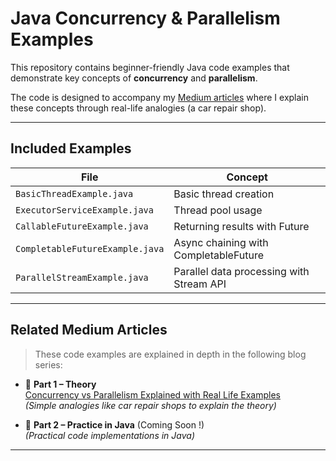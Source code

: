 # Java Concurrency & Parallelism Examples

This repository contains beginner-friendly Java code examples that demonstrate key concepts of **concurrency** and **parallelism**.  

The code is designed to accompany my [Medium articles](https://onurhaktan.medium.com/) where I explain these concepts through real-life analogies (a car repair shop).

---

## Included Examples

| File                          | Concept                      |
|------------------------------|------------------------------|
| `BasicThreadExample.java`     | Basic thread creation        |
| `ExecutorServiceExample.java` | Thread pool usage            |
| `CallableFutureExample.java`  | Returning results with Future |
| `CompletableFutureExample.java` | Async chaining with CompletableFuture |
| `ParallelStreamExample.java`  | Parallel data processing with Stream API |

---

## Related Medium Articles

> These code examples are explained in depth in the following blog series:

- 🔹 **Part 1 – Theory**  
  [Concurrency vs Parallelism Explained with Real Life Examples](https://onurhaktan.medium.com/concurrency-and-parallelism-1-2-5e9ef438918c)  
  *(Simple analogies like car repair shops to explain the theory)*

- 🔹 **Part 2 – Practice in Java** (Coming Soon !)  
  *(Practical code implementations in Java)*

---